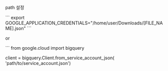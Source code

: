 <p>path 설정</p>
```
export GOOGLE_APPLICATION_CREDENTIALS="/home/user/Downloads/[FILE_NAME].json"
```
<p>or</p>
```
from google.cloud import bigquery

client = bigquery.Client.from_service_account_json(
    'path/to/service_account.json')
```
